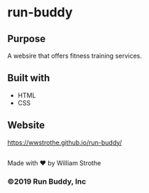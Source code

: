 # run-buddy

## Purpose 
A websire that offers fitness training services.

## Built with
* HTML
* CSS

## Website
https://wwstrothe.github.io/run-buddy/

##
Made with ❤️ by William Strothe

### ©️2019 Run Buddy, Inc
